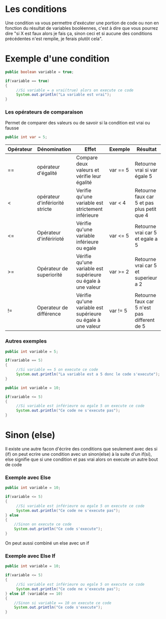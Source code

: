 # Les conditions


Une condition va vous permettre d'exécuter une portion de code ou non en fonction du résultat de variables booléennes, c'est à dire que vous pourrez dire "si X est faux alors je fais ça, sinon ceci et si aucune des conditions précédentes n'est remplie, je ferais plutôt cela".

# Exemple d'une condition

```java
public boolean variable = true;

if(variable == true)
{
     //Si variable = a vrai(true) alors on execute ce code
     System.out.println("La variable est vrai");
}
```

### Les opérateurs de comparaison

Permet de comparer des valeurs ou de savoir si la condition est vrai ou fausse 

```java
public int var = 5;
```

| Opérateur | Dénomination | Effet | Exemple | Résultat |
| ------ | ------ | ------ | ------ | ------ |
| == | opérateur d'égalité | Compare deux valeurs et vérifie leur égalité | var == 5 | Retourne vrai si var égale 5
| < | opérateur d'infériorité stricte | Verifie qu'une variable est strictement inférieure | var < 4 | Retourne faux car 5 et pas plus petit que 4
| <= | Opérateur d'inféririoté | Vérifie qu'une variable inférieure ou egale | var <= 5 | Retourne vrai car 5 et egale a 5
| >= | Opérateur de superiorité | Vérifie qu'une variable est supérieure ou égale à une valeur | var >= 2 | Retourne vrai car 5 et superieur a 2
| != | Operateur de différence | Vérifie qu'une variable est supérieure ou égale à une valeur | var != 5 | Retourne faux car 5 n'est pas different de 5

### Autres exemples 

```java
public int variable = 5;

if(variable == 5)
{
     //Si variable == 5 on execute ce code
     System.out.println("La variable est a 5 donc le code s'execute");
}
```

```java
public int variable = 10;

if(variable <= 5)
{
     //Si variable est inférieure ou egale 5 on execute ce code
     System.out.println("Ce code ne s'execute pas");
}
```

# Sinon (else)
Il existe une autre facon d'écrire des conditions que seulement avec des si (if) on peut ecrire une condition avec un sinon(else) à la suite d'un if(si), else signifie que si une condition et pas vrai alors on execute un autre bout de code 


### Exemple avec Else

```java
public int variable = 10;

if(variable <= 5)
{
     //Si variable est inférieure ou egale 5 on execute ce code
     System.out.println("Ce code ne s'execute pas");
} else
{
    //Sinon on execute ce code
    System.out.println("Ce code s'execute");
}
```

On peut aussi combiné un else avec un if
### Exemple avec Else If
```java
public int variable = 10;

if(variable <= 5)
{
     //Si variable est inférieure ou egale 5 on execute ce code
     System.out.println("Ce code ne s'execute pas");
} else if (variable == 10)
{
    //Sinon si variable == 10 on execute ce code
    System.out.println("Ce code s'execute");
}
```

